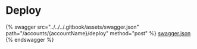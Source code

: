# Deploy

{% swagger src="../../../.gitbook/assets/swagger.json" path="/accounts/{accountName}/deploy" method="post" %}
[swagger.json](../../../.gitbook/assets/swagger.json)
{% endswagger %}
